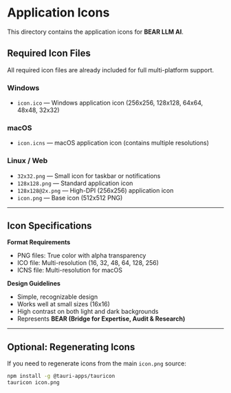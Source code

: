 # Application Icons

This directory contains the application icons for **BEAR LLM AI**.

## Required Icon Files

All required icon files are already included for full multi-platform support.

### Windows
- `icon.ico` — Windows application icon (256x256, 128x128, 64x64, 48x48, 32x32)

### macOS
- `icon.icns` — macOS application icon (contains multiple resolutions)

### Linux / Web
- `32x32.png` — Small icon for taskbar or notifications  
- `128x128.png` — Standard application icon  
- `128x128@2x.png` — High-DPI (256x256) application icon  
- `icon.png` — Base icon (512x512 PNG)

---

## Icon Specifications

**Format Requirements**
- PNG files: True color with alpha transparency  
- ICO file: Multi-resolution (16, 32, 48, 64, 128, 256)  
- ICNS file: Multi-resolution for macOS  

**Design Guidelines**
- Simple, recognizable design  
- Works well at small sizes (16x16)  
- High contrast on both light and dark backgrounds  
- Represents **BEAR (Bridge for Expertise, Audit & Research)**  

---

## Optional: Regenerating Icons

If you need to regenerate icons from the main `icon.png` source:

```bash
npm install -g @tauri-apps/tauricon
tauricon icon.png